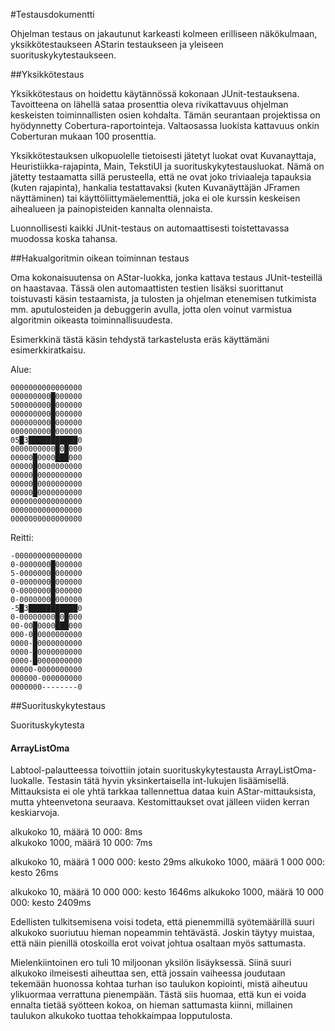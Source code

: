 #Testausdokumentti

Ohjelman testaus on jakautunut karkeasti kolmeen erilliseen näkökulmaan, yksikkötestaukseen AStarin testaukseen ja yleiseen suorituskykytestaukseen.

##Yksikkötestaus

Yksikkötestaus on hoidettu käytännössä kokonaan JUnit-testauksena. Tavoitteena on lähellä sataa prosenttia oleva rivikattavuus ohjelman keskeisten toiminnallisten osien kohdalta. Tämän seurantaan projektissa on hyödynnetty Cobertura-raportointeja. Valtaosassa luokista kattavuus onkin Coberturan mukaan 100 prosenttia.

Yksikkötestauksen ulkopuolelle tietoisesti jätetyt luokat ovat Kuvanayttaja, Heuristiikka-rajapinta, Main, TekstiUI ja suorituskykytestausluokat.
Nämä on jätetty testaamatta sillä perusteella, että ne ovat joko triviaaleja tapauksia (kuten rajapinta), hankalia testattavaksi (kuten Kuvanäyttäjän JFramen näyttäminen) tai käyttöliittymäelementtiä, joka ei ole kurssin keskeisen aihealueen ja painopisteiden kannalta olennaista.

Luonnollisesti kaikki JUnit-testaus on automaattisesti toistettavassa muodossa koska tahansa.

##Hakualgoritmin oikean toiminnan testaus

Oma kokonaisuutensa on AStar-luokka, jonka kattava testaus JUnit-testeillä on haastavaa. Tässä olen automaattisten testien lisäksi suorittanut toistuvasti käsin testaamista, ja tulosten ja ohjelman etenemisen tutkimista mm. aputulosteiden ja debuggerin avulla, jotta olen voinut varmistua algoritmin oikeasta toiminnallisuudesta.

Esimerkkinä tästä käsin tehdystä tarkastelusta eräs käyttämäni esimerkkiratkaisu.

Alue:

    0000000000000000
    000000000█000000
    500000000█000000
    000000000█000000
    000000000█000000
    000000000█000000
    05█3███████████0
    0000000000█0█000
    00000█0000███000
    00000█0000000000
    00000█0000000000
    00000█0000000000
    00000█0000000000
    0000000000000000
    0000000000000000
    0000000000000000

Reitti:

    -000000000000000
    0-0000000█000000
    5-0000000█000000
    0-0000000█000000
    0-0000000█000000
    0-0000000█000000
    -5█3███████████0
    0-00000000█0█000
    00-00█0000███000
    000-0█0000000000
    0000-█0000000000
    0000-█0000000000
    0000-█0000000000
    00000-0000000000
    000000-000000000
    0000000--------0


##Suorituskykytestaus

Suorituskykytesta



#### ArrayListOma

Labtool-palautteessa toivottiin jotain suorituskykytestausta ArrayListOma-luokalle. Testasin tätä hyvin yksinkertaisella int-lukujen lisäämisellä. Mittauksista ei ole yhtä tarkkaa tallennettua dataa kuin AStar-mittauksista, mutta yhteenvetona seuraava. Kestomittaukset ovat jälleen viiden kerran keskiarvoja.

alkukoko 10, määrä 10 000:       8ms       
alkukoko 1000, määrä 10 000:     7ms

alkukoko 10, määrä 1 000 000:    kesto 29ms
alkukoko 1000, määrä 1 000 000:  kesto 26ms

alkukoko 10, määrä 10 000 000:   kesto 1646ms
alkukoko 1000, määrä 10 000 000: kesto 2409ms

Edellisten tulkitsemisena voisi todeta, että pienemmillä syötemäärillä suuri alkukoko suoriutuu hieman nopeammin tehtävästä. Joskin täytyy muistaa, että näin pienillä otoskoilla erot voivat johtua osaltaan myös sattumasta.

Mielenkiintoinen ero tuli 10 miljoonan yksilön lisäyksessä. Siinä suuri alkukoko ilmeisesti aiheuttaa sen, että jossain vaiheessa joudutaan tekemään huonossa kohtaa turhan iso taulukon kopiointi, mistä aiheutuu ylikuormaa verrattuna pienempään. Tästä siis huomaa, että kun ei voida ennalta tietää syötteen kokoa, on hieman sattumasta kiinni, millainen taulukon alkukoko tuottaa tehokkaimpaa lopputulosta.

